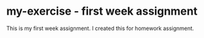 # my-exercise - first week assignment
This is my first week assignment.
I created this for homework assignment.
